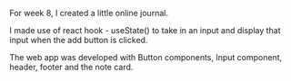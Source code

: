 For week 8, I created a little online journal.

I made use of react hook - useState() to take in an input and display that input when the add button is clicked.


The web app was developed with Button components, Input component, header, footer and the note card.

